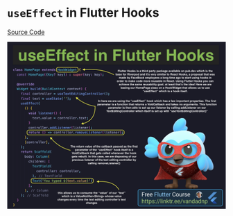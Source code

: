 # `useEffect` in Flutter Hooks

[Source Code](useeffect-in-flutter-hooks.dart)

![](useeffect-in-flutter-hooks.jpg)
